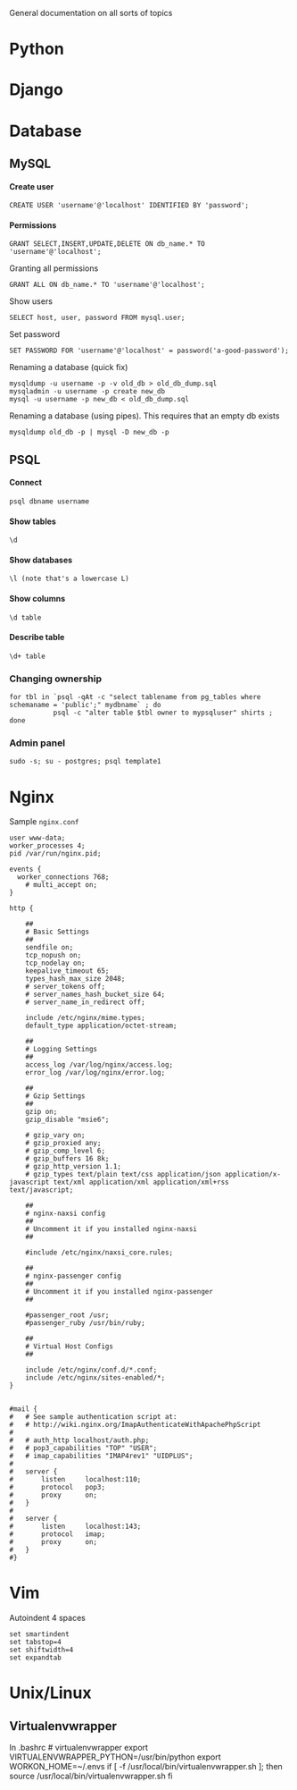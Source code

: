 General documentation on all sorts of topics

# Python
# Django
# Database
## MySQL
#### Create user
    
    CREATE USER 'username'@'localhost' IDENTIFIED BY 'password';
#### Permissions

    GRANT SELECT,INSERT,UPDATE,DELETE ON db_name.* TO 'username'@'localhost';

Granting all permissions

    GRANT ALL ON db_name.* TO 'username'@'localhost';
    
Show users
    
    SELECT host, user, password FROM mysql.user;

Set password

    SET PASSWORD FOR 'username'@'localhost' = password('a-good-password');

Renaming a database (quick fix)

    mysqldump -u username -p -v old_db > old_db_dump.sql
    mysqladmin -u username -p create new_db
    mysql -u username -p new_db < old_db_dump.sql

Renaming a database (using pipes). This requires that an empty db exists

    mysqldump old_db -p | mysql -D new_db -p

## PSQL
#### Connect
    psql dbname username
#### Show tables
    \d
#### Show databases
    \l (note that's a lowercase L)
#### Show columns
    \d table
#### Describe table
    \d+ table
### Changing ownership
    for tbl in `psql -qAt -c "select tablename from pg_tables where schemaname = 'public';" mydbname` ; do  
               psql -c "alter table $tbl owner to mypsqluser" shirts ;     done
### Admin panel
    sudo -s; su - postgres; psql template1

# Nginx
Sample ``nginx.conf``

    user www-data;
    worker_processes 4;
    pid /var/run/nginx.pid;
    
    events {
      worker_connections 768;
    	# multi_accept on;
    }
    
    http {
    
    	##
    	# Basic Settings
    	##
    	sendfile on;
    	tcp_nopush on;
    	tcp_nodelay on;
    	keepalive_timeout 65;
    	types_hash_max_size 2048;
    	# server_tokens off;
    	# server_names_hash_bucket_size 64;
    	# server_name_in_redirect off;
    
    	include /etc/nginx/mime.types;
    	default_type application/octet-stream;
    
    	##
    	# Logging Settings
    	##
    	access_log /var/log/nginx/access.log;
    	error_log /var/log/nginx/error.log;
    
    	##
    	# Gzip Settings
    	##
    	gzip on;
    	gzip_disable "msie6";
    
    	# gzip_vary on;
    	# gzip_proxied any;
    	# gzip_comp_level 6;
    	# gzip_buffers 16 8k;
    	# gzip_http_version 1.1;
    	# gzip_types text/plain text/css application/json application/x-javascript text/xml application/xml application/xml+rss text/javascript;
    
    	##
    	# nginx-naxsi config
    	##
    	# Uncomment it if you installed nginx-naxsi
    	##
    
    	#include /etc/nginx/naxsi_core.rules;
    
    	##
    	# nginx-passenger config
    	##
    	# Uncomment it if you installed nginx-passenger
    	##
    	
    	#passenger_root /usr;
    	#passenger_ruby /usr/bin/ruby;
    
    	##
    	# Virtual Host Configs
    	##
    
    	include /etc/nginx/conf.d/*.conf;
    	include /etc/nginx/sites-enabled/*;
    }
    
    
    #mail {
    #	# See sample authentication script at:
    #	# http://wiki.nginx.org/ImapAuthenticateWithApachePhpScript
    # 
    #	# auth_http localhost/auth.php;
    #	# pop3_capabilities "TOP" "USER";
    #	# imap_capabilities "IMAP4rev1" "UIDPLUS";
    # 
    #	server {
    #		listen     localhost:110;
    #		protocol   pop3;
    #		proxy      on;
    #	}
    # 
    #	server {
    #		listen     localhost:143;
    #		protocol   imap;
    #		proxy      on;
    #	}
    #}

# Vim
Autoindent 4 spaces

    set smartindent
    set tabstop=4
    set shiftwidth=4
    set expandtab

# Unix/Linux
## Virtualenvwrapper
In .bashrc 
    # virtualenvwrapper
    export VIRTUALENVWRAPPER_PYTHON=/usr/bin/python
    export WORKON_HOME=~/.envs
    if [ -f /usr/local/bin/virtualenvwrapper.sh ]; then
    source /usr/local/bin/virtualenvwrapper.sh
    fi
